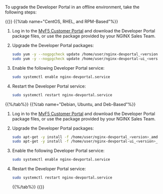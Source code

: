 To upgrade the Developer Portal in an offline environment, take the following steps:

{{<tabs name="upgrade_dev_portal_offline">}}
{{%tab name="CentOS, RHEL, and RPM-Based"%}}

1. Log in to the [MyF5 Customer Portal](https://account.f5.com/myf5) and download the Developer Portal package files, or use the package provided by your NGINX Sales Team.

2. Upgrade the Developer Portal packages:

   ```bash
   sudo yum -y --nogpgcheck update /home/user/nginx-devportal_<version>.x86_64.rpm
   sudo yum -y --nogpgcheck update /home/user/nginx-devportal-ui_<version>.x86_64.rpm
   ```

3. Enable the following Developer Portal service:

   ```bash
   sudo systemctl enable nginx-devportal.service
   ```

4. Restart the Developer Portal service:
  
   ```bash
   sudo systemctl restart nginx-devportal.service
   ```

{{%/tab%}}
{{%tab name="Debian, Ubuntu, and Deb-Based"%}}

1. Log in to the [MyF5 Customer Portal](https://account.f5.com/myf5) and download the Developer Portal package files, or use the package provided by your NGINX Sales Team.

2. Upgrade the Developer Portal packages:

   ```bash
   sudo apt-get -y install -f /home/user/nginx-devportal_<version>_amd64.deb
   sudo apt-get -y install -f /home/user/nginx-devportal-ui_<version>_amd64.deb
   ```

3. Enable the following Developer Portal service:

   ```bash
   sudo systemctl enable nginx-devportal.service
   ```

4. Restart the Developer Portal service:
  
   ```bash
   sudo systemctl restart nginx-devportal.service
   ```
   
   {{%/tab%}}
   {{</tabs>}}

<!-- Do not remove. Keep this code at the bottom of the include -->
<!-- DOCS-1018 -->